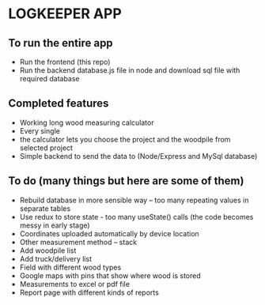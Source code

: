 # LOGKEEPER APP

## To run the entire app

- Run the frontend (this repo)
- Run the backend database.js file in node and download sql file with required database

## Completed features

- Working long wood measuring calculator
- Every single 
- the calculator lets you choose the project and the woodpile from selected project 
- Simple backend to send the data to (Node/Express and MySql database)

## To do (many things but here are some of them)

- Rebuild database in more sensible way – too many repeating values in separate tables
- Use redux to store state - too many useState() calls (the code becomes messy in early stage)
- Coordinates uploaded automatically by device location
- Other measurement method – stack
- Add woodpile list
- Add truck/delivery list
- Field with different wood types
- Google maps with pins that show where wood is stored
- Measurements to excel or pdf file
- Report page with different kinds of reports
